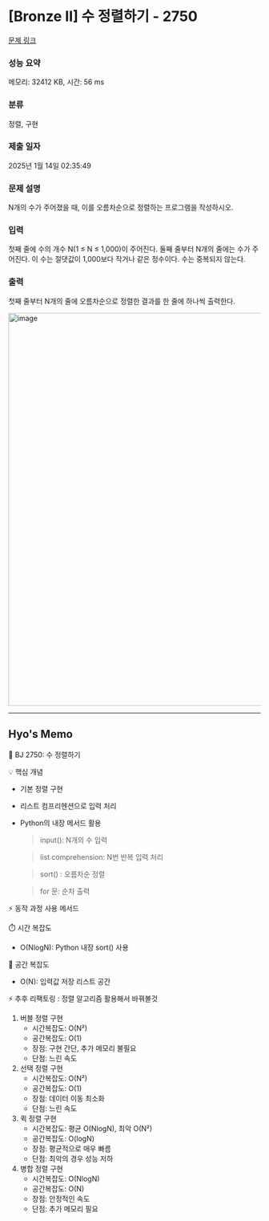 # [Bronze II] 수 정렬하기 - 2750 

[문제 링크](https://www.acmicpc.net/problem/2750) 

### 성능 요약
메모리: 32412 KB, 시간: 56 ms

### 분류
정렬, 구현

### 제출 일자
2025년 1월 14일 02:35:49

### 문제 설명
<p>N개의 수가 주어졌을 때, 이를 오름차순으로 정렬하는 프로그램을 작성하시오.</p>

### 입력 
 <p>첫째 줄에 수의 개수 N(1 ≤ N ≤ 1,000)이 주어진다. 둘째 줄부터 N개의 줄에는 수가 주어진다. 이 수는 절댓값이 1,000보다 작거나 같은 정수이다. 수는 중복되지 않는다.</p>

### 출력 
 <p>첫째 줄부터 N개의 줄에 오름차순으로 정렬한 결과를 한 줄에 하나씩 출력한다.</p>


<img width="783" alt="image" src="https://github.com/user-attachments/assets/60cfcd05-5d23-4f3a-ac0a-fbdc19245c0c" />

------------------------------------------------------------------------------------
Hyo's Memo
------------------------------------------------------------------------------------
🎯 BJ 2750: 수 정렬하기

💡 핵심 개념
- 기본 정렬 구현
- 리스트 컴프리헨션으로 입력 처리
- Python의 내장 메서드 활용
  > input(): N개의 수 입력
  
  > list comprehension: N번 반복 입력 처리

  > sort() : 오름차순 정렬
  
  > for 문: 순차 출력
 
⚡ 동작 과정 사용 메서드


⏱️ 시간 복잡도
- O(NlogN): Python 내장 sort() 사용

💫 공간 복잡도
- O(N): 입력값 저장 리스트 공간

⚡ 추후 리팩토링
: 정렬 알고리즘 활용해서 바꿔볼것
1. 버블 정렬 구현
   - 시간복잡도: O(N²)
   - 공간복잡도: O(1)
   - 장점: 구현 간단, 추가 메모리 불필요
   - 단점: 느린 속도
2. 선택 정렬 구현
   - 시간복잡도: O(N²)
   - 공간복잡도: O(1)
   - 장점: 데이터 이동 최소화
   - 단점: 느린 속도
3. 퀵 정렬 구현
   - 시간복잡도: 평균 O(NlogN), 최악 O(N²)
   - 공간복잡도: O(logN)
   - 장점: 평균적으로 매우 빠름
   - 단점: 최악의 경우 성능 저하
4. 병합 정렬 구현
   - 시간복잡도: O(NlogN)
   - 공간복잡도: O(N)
   - 장점: 안정적인 속도
   - 단점: 추가 메모리 필요
     
